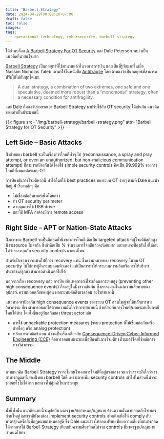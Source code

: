 ```yaml
---
title: "Barbell Strategy"
date: 2024-04-29T00:08:20+07:00
draft: false
toc: false
images:
tags:
  - operational technology, cybersecurity, barbell strategy
---
```


ได้อ่านบล็อก [A Barbell Strategy For OT Security](https://dale-peterson.com/2024/04/09/a-barbell-strategy-for-ot-security/) ของ Dale Peterson พบว่าเป็นแนวคิดที่น่าสนใจมาก

[Barbell Strategy](https://en.wikipedia.org/wiki/Barbell_strategy) เป็นกลยุทธ์ที่ใช้มานานแล้วในวงการการเงิน และเป็นที่รู้จักมากขึ้นเมื่อ Nassim Nicholas Taleb เอามาใช้ในหนังสือ [Antifragile](https://en.wikipedia.org/wiki/Antifragile_(book)) โดยเค้ามองว่าเป็นกลยุทธ์ที่สามารถปรับใช้ได้กับทุกโดเมน

> A dual strategy, a combination of two extremes, one safe and one speculative, deemed more robust than a "monomodal" strategy; often a necessary condition for antifragility.

และ Dale ก็มองว่าสามารถเอา Barbell Strategy มาปรับใช้กับ OT security ได้เช่นกัน แนวคิดของเค้าเป็นประมาณนี้

{{< figure src="/img/barbell-strategy/barbell-strategy.png" attr="Barbell Strategy for OT Security" >}}

## Left Side &ndash; Basic Attacks

ฝั่งซ้ายของ barbell จะเป็นเรื่องการโจมตีทั่วๆ ไป (reconnaissance, a spray and pray attempt, or even an unauthorized, but non-malicious communication attempt) ที่สามารถป้องกันได้โดยใช้ simple security controls คิดเป็น 99.999% ของการโจมตีทั้งหมดต่อระบบ OT

การป้องกันการโจมตีพวกนี้ ทำได้โดยใช้ best practices ของระบบ OT ง่ายๆ ตามที่ Dale แนะนำมีอยู่ 4 เรื่องหลักๆ คือ

* ไม่เชื่อมต่ออินเทอร์เน็ตโดยตรง
* ทำ OT security perimeter
* ควบคุมการใช้ USB drive
* และใช้ MFA ถ้าต้องมีการ remote access

## Right Side &ndash; APT or Nation-State Attacks

ฝั่งขวาของ Barbell จะเป็นอีกสุดขั้วนึงของการโจมตี คือเป็น targeted attack ที่ผู้โจมตีมีสกิลสูง มี resource ไม่จำกัด ซึ่งถ้าคิดเป็น % จำนวนการโจมตีแล้วจะน้อยมาก และแทบจะป้องกันไม่ได้เลย ไม่ว่าจะลงทุนกับ security controls มากแค่ไหน

สำหรับฝั่งขวาเราจะเน้นไปที่การ recovery แทน ซึ่งความหมายของ recovery ในมุม OT security ไม่ใช่การกู้คืนระบบคอมพิวเตอร์ แต่เป็นการทำให้กระบวนการผลิตหรือการให้บริการประชาชน/ลูกค้า สามารถดำเนินต่อไปได้

นอกจากเรื่อง recovery แล้ว การป้องกันเหตุการณ์ที่จะเกิดผลกระทบสูง (preventing other high consequence events) ก็จะอยู่ในฝั่งขวาเช่นกัน ซึ่งเราจะมองในแง่ความเสียหายของอุปกรณ์ ความปลอดภัยของผู้คน ผลกระทบต่อสิ่งแวดล้อม อะไรทำนองนี้

แนวทางการป้องกัน high consequence events ของระบบ OT ส่วนใหญ่จะใช้หลักการทางวิศวกรรม ที่เราสามารถบอกได้ด้วยความมั่นใจว่าการทำแบบนี้ ช่วยป้องกันการโจมตี/ผลกระทบในกรณีไหนได้บ้าง โดยไม่ขึ้นอยู่กับสกิลของ threat actor เช่น

* การใช้ unhackable protection measures (ระบบ protection ที่ไม่เชื่อมต่อกับเครือข่ายใดๆ หรือ analog protection)
* หลักการตามข้อข้างบน น่าจะเป็นเรื่องเดียวกับ [Consequence-Driven Cyber-Informed Engineering (CCE)](https://inl.gov/national-security/cce/) คือการออกแบบระบบเพื่อป้องกันการโจมตีทางไซเบอร์โดยใช้หลักการทางวิศวกรรม

## The Middle

ตามแนวคิด Barbell Strategy เราจะไม่สนใจเคสการโจมตีที่อยู่ตรงกลาง จนกว่าเราจะมั่นใจว่าเราสามารถดูแลทั้งสองฝั่งของ barbell ได้ดี เพราะการเพิ่ม security controls เข้าไปในส่วนนี้น่าจะช่วยอะไรไม่ได้มาก และอาจไม่คุ้มค่าในการลงทุน

## Summary

ทั้งนี้ทั้งนั้น แนวคิดแบบนี้จะดูขัดกับ มาตรฐาน/ข้อกำหนด/กฎหมาย ด้านความมั่นคงปลอดภัยไซเบอร์ส่วนใหญ่ และเราก็ยังคงต้อง implement security controls เพิ่มเติมเพื่อให้ comply กับมาตรฐานหรือสิ่งที่กฎหมายกำหนดอยู่ดี ซึ่ง Dale แนะนำว่าให้ลองเปรียบเทียบความเสี่ยงที่สามารถลดได้จากการใช้ Barbell Strategy เทียบกับความเสี่ยงที่ลดได้จาก controls ที่มาตรฐาน/กฎหมาย กำหนดให้ทำ
